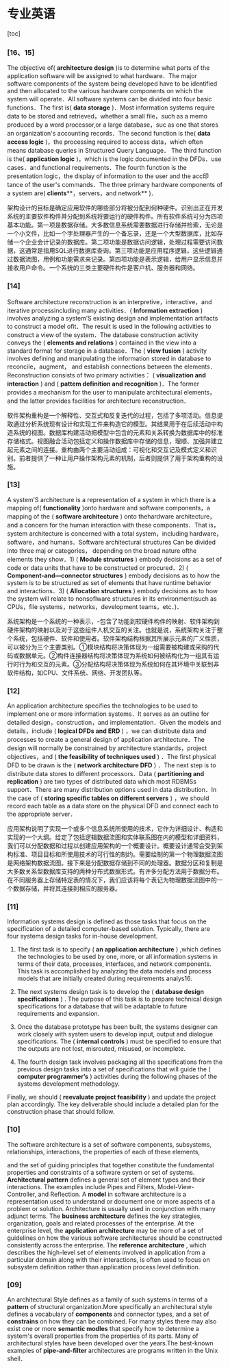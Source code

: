 # 专业英语

[toc]

### [16、15]

The objective of( **architecture design** )is to determine what parts of the application software will be assigned to what hardware．The major software components of the system being developed have to be identified and then allocated to the various hardware components on which the system will operate．All software systems can be divided into four basic functions．The first is( **data storage** )．Most information systems require data to be stored and retrieved，whether a small file，such as a memo produced by a word processor,or a large database，suc as one that stores an organization's accounting records．The second function is the( **data access logic** )，the processing required to access data，which often means database queries in Structured Query Language． The third function is the( **application logic** )，which is the logic documented in the DFDs．use cases．and functional requirements．The fourth function is the presentation logic，the display of information to the user and the acc印tance of the user's commands．The three primary hardware components of a system are( **clients****，servers，and network** )．

架构设计的目标是确定应用软件的哪些部分将被分配到何种硬件。识别出正在开发系统的主要软件构件并分配到系统将要运行的硬件构件。所有软件系统可分为四项基本功能。第一项是数据存储。大多数信息系统需要数据进行存储并检索，无论是一个小文件，比如一个字处理器产生的一个备忘录，还是一个大型数据库，比如存储一个企业会计记录的数据库。第二项功能是数据访问逻辑，处理过程需要访问数据，这通常是指用SQL进行数据库查询。第三项功能是应用程序逻辑，这些逻辑通过数据流图，用例和功能需求来记录。第四项功能是表示逻辑，给用户显示信息并接收用户命令。一个系统的三类主要硬件构件是客户机、服务器和网络。

 

### [14]

Software architecture reconstruction is an interpretive，interactive，and iterative processincluding many activities．( **Information extraction** )  involves analyzing a system’S existing design and implementation artifacts to construct a model ofit．The result is used in the following activities to construct a view of the system．The database construction activity conveys the  ( **elements and relations** ) contained in the view into a standard format for storage in a database．The  ( **view fusion** )  activity involves defining and manipulating the information stored in database to reconcile，augment， and establish connections between the elements．Reconstruction consists of two primary activities：  ( **visualization and interaction** ) and ( **pattem definition and recognition** )．The former provides a mechanism for the user to manipulate architectural elements，and the latter provides facilities for architecture reconstruction．

软件架构重构是一个解释性、交互式和反复迭代的过程，包括了多项活动。信息提取通过分析系统现有设计和实现工件来构造它的模型。其结果用于在后续活动中构造系统的视图。数据库构建活动把模型中包含的元素和关系转换为数据库中的标准存储格式。视图融合活动包括定义和操作数据库中存储的信息，理顺、加强并建立起元素之间的连接。重构由两个主要活动组成：可视化和交互记及模式定义和识别。前者提供了一种让用户操作架构元素的机制，后者则提供了用于架构重构的设施。

 

### [13]

A system’S architecture is a representation of a system in which there is a mapping of( **functionality** )onto hardware and software components，a mapping of the  ( **software architecture** )  onto thehardware architecture，and a concern for the human interaction with these components．That is， system architecture is concerned with a total system，including hardware，software，and humans．Software architectural structures Can be divided into three maj or categories， depending on the broad nature ofthe elements they show．1)  ( **Module structures** )  embody decisions as a set of code or data units that have to be constructed or procured．2)  ( **Component-and—connector structures** )  embody decisions as to how the system is to be structured as set of elements that have runtime behavior and interactions．3) ( **Allocation structures** ) embody decisions as to how the system will relate to nonsoflware structures in its environment(such as CPUs，file systems，networks，development teams，etc．)．

系统架构是一个系统的一种表示，-包含了功能到软硬件构件的映射、软件架构到硬件架构的映射以及对于这些组件人机交互的关注。也就是说，系统架构关注于整个系统，包括硬件、软件和使用者。软件架构结构根据其所展示元素的广义性质，可以被分为三个主要类别。①模块结构将决策体现为一组需要被构建或采购的代码或数据单元。②构件连接器结构将决策体现为系统如何被结构化为一组具有运行时行为和交互的元素。③分配结构将决策体现为系统如何在其环境中关联到非软件结构，如CPU、文件系统、网络、开发团队等。

 

### [12]

An application architecture specifies the technologies to be used to implement one or more information systems．It serves as an outline for detailed design，construction，and implementation．Given the models and details，include  ( **logical DFDs and ERD** )  ，we can distribute data and processes to create a general design of application architecture．The design will normally be constrained by architecture standards，project objectives，and   ( **the feasibility of techniques used** )  ．The first physical DFD to be drawn is the  ( **network architecture DFD** )  ．The next step is to distribute data stores to different processors．Data   ( **partitioning and replication** )  are two types of distributed data which most RDBMSs support．There are many distribution options used in data distribution．In the case of  ( **storing specific tables on different servers** )  ，we should record each table as a data store on the physical DFD and connect each to the appropriate server．

应用架构说明了实现一个或多个信息系统所使用的技术，它作为详细设计、构造和实现的一个大纲。给定了包括逻辑数据流图和实体联系图在内的模型和详细资料，我们可以分配数据和过程以创建应用架构的一个概要设计。概要设计通常会受到架构标准、项目目标和所使用技术的可行性的制约。需要绘制的第一个物理数据流图是网络架构数据流图。接下来是分配数据存储到不同的处理器。数据分区和复制是大多数关系型数据库支持的两种分布式数据形式。有许多分配方法用于数据分布。在不同服务器上存储特定表的情况下，我们应该将每个表记为物理数据流图中的一个数据存储，并将其连接到相应的服务器。

 

### [11]

Information systems design is defined as those tasks that focus on the specification of a detailed computer-based solution. Typically, there are four systems design tasks for in-house development.

   1) The first task is to specify  ( **an application architecture** )  ,which defines the technologies to be used by one, more, or all information systems in terms of their data, processes, interfaces, and network components. This task is accomplished by analyzing the data models and process models that are initially created during requirements analys16.

   2) The next systems design task is to develop the  ( **database design specifications** )   . The purpose of this task is to prepare technical design specifications for a database that will be adaptable to future requirements and expansion.

   3) Once the database prototype has been built, the systems designer can work closely with system users to develop input, output and dialogue specifications. The  ( **internal controls** )  must be specified to ensure that the outputs are not lost, misrouted, misused, or incomplete.

   4) The fourth design task involves packaging all the specifications from the previous design tasks into a set of specifications that will guide the  ( **computer programmer’s** )   activities during the following phases of the systems development methodology.

   Finally, we should  ( **reevaluate project feasibility** )   and update the project plan accordingly. The key deliverable should include a detailed plan for the construction phase that should follow.

 

### [10]

The software architecture is a set of software components, subsystems, relationships, interactions, the properties of each of these elements,

and the set of guiding principles that together constitute the fundamental properties and constraints of a software system or set of systems. **Architectural pattern** defines a general set of element types and their interactions. The examples include Pipes and Filters, Model-View-Controller, and Reflection. A **model** in software architecture is a representation used to understand or document one or more aspects of a problem or solution. Architecture is usually used in conjunction with many adjunct terms. The **business architecture** defines the key strategies, organization, goals and related processes of the enterprise. At the enterprise level, the **application architecture** may be more of a set of guidelines on how the various software architectures should be constructed consistently across the enterprise. The **reference architecture** , which describes the high-level set of elements involved in application from a particular domain along with their interactions, is often used to focus on subsystem definition rather than application process level definition.

 

### [09]

An architectural Style defines as a family of such systems in terms of a **pattern** of structural organization.More specifically an architectural style defines a vocabulary of **components** and connector types, and a set of **constrains** on how they can be combined. For many styles there may also exist one or more **semantic modles** that specify how to determine a system's overall properties from the properties of its parts. Many of architectural styles have been developed over the years.The best-known examples of **pipe-and-filter** architectures are programs written in the Unix shell．

 
